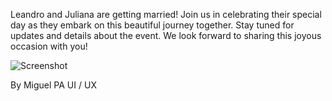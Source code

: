 Leandro and Juliana are getting married! 
Join us in celebrating their special day as they embark on this beautiful journey together. Stay tuned for updates and details about the event. We look forward to sharing this joyous occasion with you!

![Screenshot](https://github.com/Juan-Miguel-alvarado/weddingPage/assets/109107814/4dc60da0-77c0-467b-9c85-27de80864d16)

By Miguel PA UI / UX
